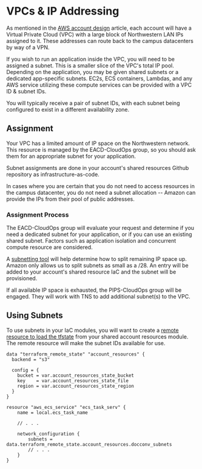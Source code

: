 # VPCs & IP Addressing
As mentioned in the [AWS account design](./aws-account-design.md) article, each account will have a Virtual Private Cloud (VPC) with a large block of Northwestern LAN IPs assigned to it. These addresses can route back to the campus datacenters by way of a VPN.

If you wish to run an application inside the VPC, you will need to be assigned a subnet. This is a smaller slice of the VPC's total IP pool. Depending on the application, you may be given shared subnets or a dedicated app-specific subnets. EC2s, ECS containers, Lambdas, and any AWS service utilizing these compute services can be provided with a VPC ID & subnet IDs.

You will typically receive a pair of subnet IDs, with each subnet being configured to exist in a different availability zone.

## Assignment
Your VPC has a limited amount of IP space on the Northwestern network. This resource is managed by the EACD-CloudOps group, so you should ask them for an appropriate subnet for your application.

Subnet assignments are done in your account's shared resources Github repository as infrastructure-as-code.

In cases where you are certain that you do not need to access resources in the campus datacenter, you do not need a subnet allocation -- Amazon can provide the IPs from their pool of public addresses.

### Assignment Process
The EACD-CloudOps group will evaluate your request and determine if you need a dedicated subnet for your application, or if you can use an existing shared subnet. Factors such as application isolation and concurrent compute resource are considered.

A [subnetting tool](http://www.davidc.net/sites/default/subnets/subnets.html) will help determine how to split remaining IP space up. Amazon only allows us to split subnets as small as a /28. An entry will be added to your account's shared resource IaC and the subnet will be provisioned.

If all available IP space is exhausted, the PIPS-CloudOps group will be engaged. They will work with TNS to add additional subnet(s) to the VPC.

## Using Subnets
To use subnets in your IaC modules, you will want to create a [remote resource to load the tfstate](../iac/as-tf-modules.md) from your shared account resources module. The remote resource will make the subnet IDs available for use.

```hcl
data "terraform_remote_state" "account_resources" {
  backend = "s3"

  config = {
    bucket = var.account_resources_state_bucket
    key    = var.account_resources_state_file
    region = var.account_resources_state_region
  }
}

resource "aws_ecs_service" "ecs_task_serv" {
    name = local.ecs_task_name
    
    // . . .

    network_configuration {
        subnets = data.terraform_remote_state.account_resources.docconv_subnets
        // . . .
    }
}
```